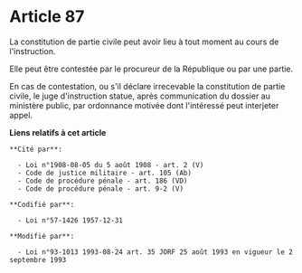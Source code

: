 # Article 87

La constitution de partie civile peut avoir lieu à tout moment au cours de l'instruction.

Elle peut être contestée par le procureur de la République ou par une partie.

En cas de contestation, ou s'il déclare irrecevable la constitution de partie civile, le juge d'instruction statue, après
communication du dossier au ministère public, par ordonnance motivée dont l'intéressé peut interjeter appel.

**Liens relatifs à cet article**

	**Cité par**:

	  - Loi n°1908-08-05 du 5 août 1908 - art. 2 (V)
	  - Code de justice militaire - art. 105 (Ab)
	  - Code de procédure pénale - art. 186 (VD)
	  - Code de procédure pénale - art. 9-2 (V)

	**Codifié par**:

	  - Loi n°57-1426 1957-12-31

	**Modifié par**:

	  - Loi n°93-1013 1993-08-24 art. 35 JORF 25 août 1993 en vigueur le 2 septembre 1993
